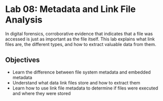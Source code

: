 # Lab 08: Metadata and Link File Analysis

In digital forensics, corroborative evidence that indicates that a file was accessed is just as important as the file itself. This lab explains what link files are, the different types, and how to extract valuable data from them.

## Objectives
- Learn the difference between file system metadata and embedded metadata
- Understand what data link files store and how to extract them
- Learn how to use link file metadata to determine if files were executed and where they were stored
